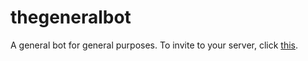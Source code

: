 # thegeneralbot
A general bot for general purposes.
To invite to your server, click [this](https://discord.com/api/oauth2/authorize?client_id=754088071741308949&permissions=0&scope=bot).

